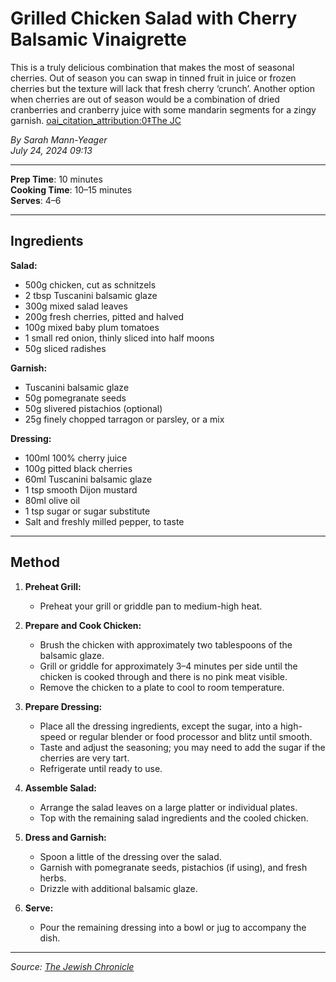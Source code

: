 # Grilled Chicken Salad with Cherry Balsamic Vinaigrette

This is a truly delicious combination that makes the most of seasonal cherries. Out of season you can swap in tinned fruit in juice or frozen cherries but the texture will lack that fresh cherry ‘crunch’. Another option when cherries are out of season would be a combination of dried cranberries and cranberry juice with some mandarin segments for a zingy garnish.  [oai_citation_attribution:0‡The JC](https://www.thejc.com/lets-eat/recipe/grilled-chicken-salad-with-cherry-balsamic-vinaigrette-yq2n5qkb?utm_source=chatgpt.com)

*By Sarah Mann-Yeager*  
*July 24, 2024 09:13*

---

**Prep Time**: 10 minutes  
**Cooking Time**: 10–15 minutes  
**Serves**: 4–6

---

## Ingredients

**Salad:**

- 500g chicken, cut as schnitzels
- 2 tbsp Tuscanini balsamic glaze
- 300g mixed salad leaves
- 200g fresh cherries, pitted and halved
- 100g mixed baby plum tomatoes
- 1 small red onion, thinly sliced into half moons
- 50g sliced radishes

**Garnish:**

- Tuscanini balsamic glaze
- 50g pomegranate seeds
- 50g slivered pistachios (optional)
- 25g finely chopped tarragon or parsley, or a mix

**Dressing:**

- 100ml 100% cherry juice
- 100g pitted black cherries
- 60ml Tuscanini balsamic glaze
- 1 tsp smooth Dijon mustard
- 80ml olive oil
- 1 tsp sugar or sugar substitute
- Salt and freshly milled pepper, to taste

---

## Method

1. **Preheat Grill:**
   - Preheat your grill or griddle pan to medium-high heat.

2. **Prepare and Cook Chicken:**
   - Brush the chicken with approximately two tablespoons of the balsamic glaze.
   - Grill or griddle for approximately 3–4 minutes per side until the chicken is cooked through and there is no pink meat visible.
   - Remove the chicken to a plate to cool to room temperature.

3. **Prepare Dressing:**
   - Place all the dressing ingredients, except the sugar, into a high-speed or regular blender or food processor and blitz until smooth.
   - Taste and adjust the seasoning; you may need to add the sugar if the cherries are very tart.
   - Refrigerate until ready to use.

4. **Assemble Salad:**
   - Arrange the salad leaves on a large platter or individual plates.
   - Top with the remaining salad ingredients and the cooled chicken.

5. **Dress and Garnish:**
   - Spoon a little of the dressing over the salad.
   - Garnish with pomegranate seeds, pistachios (if using), and fresh herbs.
   - Drizzle with additional balsamic glaze.

6. **Serve:**
   - Pour the remaining dressing into a bowl or jug to accompany the dish.

---

*Source: [The Jewish Chronicle](https://www.thejc.com/lets-eat/recipe/grilled-chicken-salad-with-cherry-balsamic-vinaigrette-yq2n5qkb)*